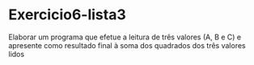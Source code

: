 # Exercicio6-lista3
  Elaborar um programa que efetue a leitura de três valores (A, B e C) e apresente como resultado final à soma dos quadrados dos três valores lidos
